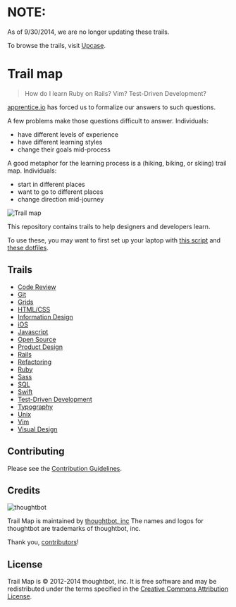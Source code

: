 NOTE:
=====

As of 9/30/2014, we are no longer updating these trails.

To browse the trails, visit [Upcase](https://upcase.com).

Trail map
=========

> How do I learn Ruby on Rails? Vim? Test-Driven Development?

[apprentice.io](http://apprentice.io) has forced us to formalize our answers to
such questions.

A few problems make those questions difficult to answer. Individuals:

* have different levels of experience
* have different learning styles
* change their goals mid-process

A good metaphor for the learning process is a (hiking, biking, or skiing) trail
map. Individuals:

* start in different places
* want to go to different places
* change direction mid-journey

![Trail map](http://media.tumblr.com/tumblr_m2jrde9jXS1qz5x9p.jpg)

This repository contains trails to help designers and developers learn.

To use these, you may want to first set up your laptop with
[this script](https://github.com/thoughtbot/laptop) and
[these dotfiles](https://github.com/thoughtbot/dotfiles).

Trails
------

* [Code Review](/trails/code-review.json)
* [Git](https://upcase.com/git)
* [Grids](https://upcase.com/grids)
* [HTML/CSS](https://upcase.com/html-css)
* [Information Design](/trails/information-design.json)
* [iOS](https://upcase.com/ios)
* [Javascript](https://upcase.com/javascript)
* [Open Source](/trails/open-source.json)
* [Product Design](/trails/product-design.json)
* [Rails](https://upcase.com/rails)
* [Refactoring](https://upcase.com/refactoring)
* [Ruby](https://upcase.com/ruby)
* [Sass](https://upcase.com/sass)
* [SQL](https://upcase.com/sql)
* [Swift](https://upcase.com/swift)
* [Test-Driven Development](https://upcase.com/test-driven+development)
* [Typography](https://upcase.com/typography)
* [Unix](https://upcase.com/unix)
* [Vim](https://upcase.com/vim)
* [Visual Design](https://upcase.com/design)

Contributing
------------

Please see the [Contribution Guidelines](/CONTRIBUTING.md).

Credits
-------

![thoughtbot](http://thoughtbot.com/logo.png)

Trail Map is maintained by [thoughtbot, inc](http://thoughtbot.com/community)
The names and logos for thoughtbot are trademarks of thoughtbot, inc.

Thank you, [contributors](/graphs/contributors)!

License
-------

Trail Map is © 2012-2014 thoughtbot, inc. It is free software and may be
redistributed under the terms specified in the [Creative Commons Attribution
License](http://creativecommons.org/licenses/by/3.0/).
